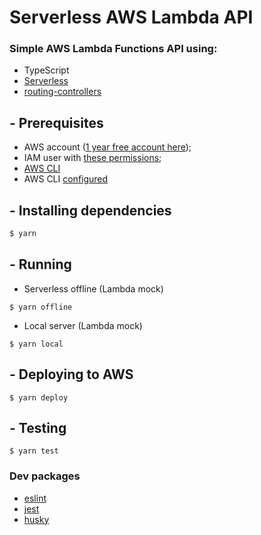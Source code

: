 # Serverless AWS Lambda API

### Simple AWS Lambda Functions API using:

- TypeScript
- [Serverless](https://www.serverless.com/)
- [routing-controllers](https://github.com/typestack/routing-controllers)

## - Prerequisites

- AWS account ([1 year free account here](https://aws.amazon.com/free/));
- IAM user with [these permissions](https://gist.github.com/lukaskj/671a21c3acc55d801584939ebf2155f8);
- [AWS CLI](https://aws.amazon.com/cli/)
- AWS CLI [configured](https://docs.aws.amazon.com/cli/latest/userguide/cli-configure-quickstart.html)

## - Installing dependencies

```bash
$ yarn
```

## - Running
- Serverless offline (Lambda mock)
```
$ yarn offline
```

- Local server (Lambda mock)
```
$ yarn local
```

## - Deploying to AWS
```
$ yarn deploy
```

## - Testing
```
$ yarn test
```




### Dev packages
- [eslint](https://github.com/eslint/eslint)
- [jest](https://github.com/facebook/jest)
- [husky](https://github.com/typicode/husky)